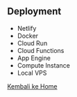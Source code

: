 ## Deployment

- Netlify
- Docker
- Cloud Run
- Cloud Functions
- App Engine
- Compute Instance
- Local VPS

[Kembali ke Home](./index.md)
